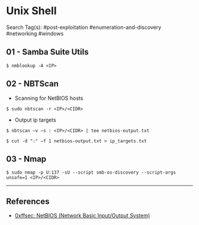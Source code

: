 # Unix Shell

Search Tag(s): #post-exploitation #enumeration-and-discovery #networking #windows

## 01 - Samba Suite Utils

`$ nmblookup -A <IP>`

## 02 - NBTScan

- Scanning for NetBIOS hosts

`$ sudo nbtscan -r <IP>/<CIDR>`

- Output ip targets

```
$ nbtscan –v –s : <IP>/<CIDR> | tee netbios-output.txt

$ cut -d ":" –f 1 netbios-output.txt > ip_targets.txt
```

## 03 - Nmap

```
$ sudo nmap -p U:137 -sU --script smb-os-discovery --script-args unsafe=1 <IP>/<CIDR>
```

---
## References

- [0xffsec: NetBIOS (Network Basic Input/Output System)](https://0xffsec.com/handbook/services/netbios/)